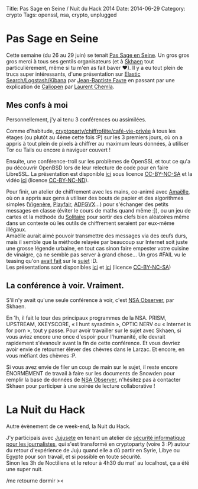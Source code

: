 Title: Pas Sage en Seine / Nuit du Hack 2014
Date: 2014-06-29
Category: crypto
Tags: openssl, nsa, crypto, unplugged

# Pas Sage en Seine

Cette semaine (du 26 au 29 juin) se tenait [Pas Sage en Seine](http://www.passageenseine.org).
Un gros gros gros merci à tous ses gentils organisateurs (et à [Skhaen](https://twitter.com/Skhaen/) tout particulièrement, même si tu m'en as fait baver ♥).
Il y a eu tout plein de trucs super intéressants, d'une présentation sur [Elastic Search/Logstash/Kibana](http://numaparis.ubicast.tv/videos/kibana/) par [Jean-Baptiste Favre](http://status.jbfavre.org/) en passant par une explication de [Caliopen](http://numaparis.ubicast.tv/videos/caliopen/) par [Laurent Chemla](https://twitter.com/laurentchemla/).



## Mes confs à moi

Personnellement, j'y ai tenu 3 conférences ou assimilées.

Comme d'habitude, [cryptoparty/chiffrofête/café-vie-privée](https://café-vie-privée.fr/) à tous les étages (ou plutôt au 4ème cette fois :P) sur les 3 premiers jours, où on a appris à tout plein de pixels à chiffrer au maximum leurs données, à utiliser Tor ou Tails ou encore à naviguer couvert !

Ensuite, une conférence-troll sur les problèmes de OpenSSL et tout ce qu'a pu découvrir OpenBSD lors de leur relecture de code pour en faire LibreSSL.
La présentation est disponible [ici](https://confs.imirhil.fr/20140626_pses_openssl-valhalla-rampage/) sous licence [CC-BY-NC-SA](https://creativecommons.org/licenses/by-nc-sa/4.0/) et la vidéo [ici](https://confs.imirhil.fr/20140626_pses_openssl-valhalla-rampage.webm) (licence [CC-BY-NC-ND](https://creativecommons.org/licenses/by-nc-nd/4.0)).

Pour finir, un atelier de chiffrement avec les mains, co-animé avec [Amaëlle](https://twitter.com/amaelle_g/), où on a appris aux gens à utiliser des bouts de papier et des algorithmes simples ([Vigenère](https://fr.wikipedia.org/wiki/Vigenère), [Playfair](https://fr.wikipedia.org/wiki/Chiffre_de_Playfair), [ADFGVX](https://fr.wikipedia.org/wiki/Chiffre_ADFGVX)…) pour s'échanger des petits messages en classe (éviter le cours de maths quand même :]), ou un jeu de cartes et la méthode du [Solitaire](https://www.schneier.com/solitaire-fr.html) pour sortir des clefs bien aléatoires même dans un contexte où les outils de chiffrement seraient par eux-même illégaux.<br/>
Amaëlle aurait aimé pouvoir transmettre des messages via des œufs durs, mais il semble que la méthode relayée par beaucoup sur Internet soit juste une grosse légende urbaine, en tout cas sinon faire empester votre cuisine de vinaigre, ça ne semble pas server à grand chose… Un gros #FAIL vu le teasing qu'on [avait fait](https://twitter.com/aeris22/status/464172176477003777) sur le [sujet](https://twitter.com/aeris22/status/474998836809986048) :D.<br/>
Les présentations sont disponibles [ici](http://slides.com/amaelle_g/crypto-unplugged/) et [ici](https://confs.imirhil.fr/20140627_pses_crypto-unplugged-solitaire.odp) (licence [CC-BY-NC-SA](https://creativecommons.org/licenses/by-nc-sa/4.0/))

## La conférence à voir. Vraiment.

S'il n'y avait qu'une seule conférence à voir, c'est [NSA Observer](http://numaparis.ubicast.tv/videos/nsa-observer/), par Skhaen.

En 1h, il fait le tour des principaux programmes de la NSA.
PRISM, UPSTREAM, XKEYSCORE, « I hunt sysadmin », OPTIC NERV ou « Internet is for porn », tout y passe.
Pour avoir travailler sur le sujet avec Skhaen, si vous aviez encore une once d'espoir pour l'humanité, elle devrait rapidement s'évanouïr avant la fin de cette conférence.
Et vous devriez avoir envie de retourner élever des chèvres dans le Larzac. Et encore, en vous méfiant des chèvres :P.

Si vous avez envie de filer un coup de main sur le sujet, il reste encore ÉNORMÉMENT de travail à faire sur les documents de Snowden pour remplir la base de données de [NSA Observer](https://nsa-observer.net/), n'hésitez pas à contacter Skhaen pour participer à une soirée de lecture collaborative !

# La Nuit du Hack

Autre évènement de ce week-end, la Nuit du Hack.

J'y participais avec [Jujusete](https://twitter.com/jujusete/) en tenant un atelier de [sécurité informatique pour les journalistes](http://www.nuitduhack.com/node/255), qui s'est transformé en cryptoparty (voire 3 :P) autour du retour d'expérience de Juju quand elle a dû partir en Syrie, Libye ou Egypte pour son travail, et si possible en toute sécurité.<br/>
Sinon les 3h de Noctiliens et le retour à 4h30 du mat' au localhost, ça a été une super nuit.

/me retourne dormir ><
